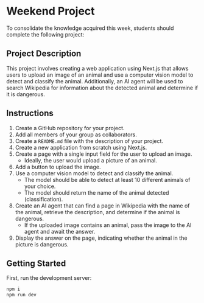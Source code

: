 # Weekend Project

To consolidate the knowledge acquired this week, students should complete the following project:

## Project Description

This project involves creating a web application using Next.js that allows users to upload an image of an animal and use a computer vision model to detect and classify the animal. Additionally, an AI agent will be used to search Wikipedia for information about the detected animal and determine if it is dangerous.

## Instructions

1. Create a GitHub repository for your project.
2. Add all members of your group as collaborators.
3. Create a `README.md` file with the description of your project.
4. Create a new application from scratch using Next.js.
5. Create a page with a single input field for the user to upload an image.
   - Ideally, the user would upload a picture of an animal.
6. Add a button to upload the image.
7. Use a computer vision model to detect and classify the animal.
   - The model should be able to detect at least 10 different animals of your choice.
   - The model should return the name of the animal detected (classification).
8. Create an AI agent that can find a page in Wikipedia with the name of the animal, retrieve the description, and determine if the animal is dangerous.
   - If the uploaded image contains an animal, pass the image to the AI agent and await the answer.
9. Display the answer on the page, indicating whether the animal in the picture is dangerous.

## Getting Started

First, run the development server:

```bash
npm i
npm run dev
```